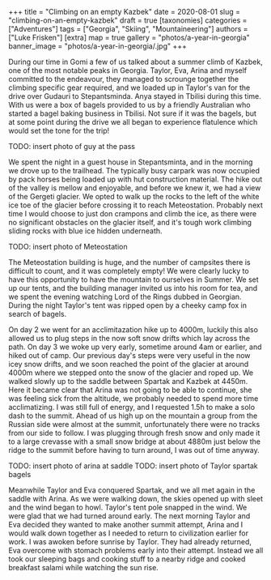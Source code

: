 +++
title = "Climbing on an empty Kazbek"
date = 2020-08-01
slug = "climbing-on-an-empty-kazbek"
draft = true
[taxonomies]
categories = ["Adventures"]
tags = ["Georgia", "Skiing", "Mountaineering"]
authors = ["Luke Frisken"]
[extra]
map = true
gallery = "photos/a-year-in-georgia"
banner_image = "photos/a-year-in-georgia/.jpg"
+++

During our time in Gomi a few of us talked about a summer climb of
Kazbek, one of the most notable peaks in Georgia. Taylor, Eva, Arina
and myself committed to the endeavour, they managed to scrounge
together the climbing specific gear required, and we loaded up in
Taylor's van for the drive over Gudauri to Stepantsminda. Anya stayed
in Tbilisi during this time. With us were a box of bagels provided to
us by a friendly Australian who started a bagel baking business in
Tbilisi. Not sure if it was the bagels, but at some point during the
drive we all began to experience flatulence which would set the tone
for the trip!

TODO: insert photo of guy at the pass

We spent the night in a guest house in Stepantsminta, and in the
morning we drove up to the trailhead. The typically busy carpark was
now occupied by pack horses being loaded up with hut construction
material. The hike out of the valley is mellow and enjoyable, and
before we knew it, we had a view of the Gergeti glacier. We opted to
walk up the rocks to the left of the white ice toe of the glacier
before crossing it to reach Meteostation. Probably next time I would
choose to just don crampons and climb the ice, as there were no
significant obstacles on the glacier itself, and it's tough work
climbing sliding rocks with blue ice hidden underneath.

TODO: insert photo of Meteostation

The Meteostation building is huge, and the number of campsites there
is difficult to count, and it was completely empty! We were clearly
lucky to have this opportunity to have the mountain to ourselves in
Summer. We set up our tents, and the building manager invited us into
his room for tea, and we spent the evening watching Lord of the Rings
dubbed in Georgian. During the night Taylor's tent was ripped open by
a cheeky camp fox in search of bagels.

On day 2 we went for an acclimitazation hike up to 4000m, luckily this
also allowed us to plug steps in the now soft snow drifts which lay
across the path. On day 3 we woke up very early, sometime around 4am
or earlier, and hiked out of camp. Our previous day's steps were very
useful in the now icey snow drifts, and we soon reached the point of
the glacier at around 4000m where we stepped onto the snow of the
glacier and roped up. We walked slowly up to the saddle between
Spartak and Kazbek at 4450m. Here it became clear that Arina was not
going to be able to continue, she was feeling sick from the altitude,
we probably needed to spend more time acclimatizing. I was still full
of energy, and I requested 1.5h to make a solo dash to the
summit. Ahead of us high up on the mountain a group from the Russian
side were almost at the summit, unfortunately there were no tracks
from our side to follow. I was plugging through fresh snow and only
made it to a large crevasse with a small snow bridge at about 4880m
just below the ridge to the summit before having to turn around, I was
out of time anyway.

TODO: insert photo of arina at saddle
TODO: insert photo of Taylor spartak bagels

Meanwhile Taylor and Eva conquered Spartak, and we all met again in
the saddle with Arina. As we were walking down, the skies opened up
with sleet and the wind began to howl. Taylor's tent pole snapped in
the wind. We were glad that we had turned around early. The next
morning Taylor and Eva decided they wanted to make another summit
attempt, Arina and I would walk down together as I needed to return to
civilization earlier for work. I was awoken before sunrise by
Taylor. They had already returned, Eva overcome with stomach problems
early into their attempt. Instead we all took our sleeping bags and
cooking stuff to a nearby ridge and cooked breakfast salami while
watching the sun rise.
